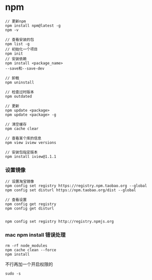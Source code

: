 # npm
    // 更新npm
    npm install npm@latest -g
    npm -v

    // 查看安装的包
    npm list -g
    // 初始化一个项目
    npm init
    // 安装依赖
    npm install <package_name>
    --save和--save-dev

    // 卸载
    npm uninstall

    // 检查过时版本
    npm outdated

    // 更新
    npm update <package>
    npm update <package> -g

    // 清空缓存
    npm cache clear

    // 查看某个库的信息
    npm view iview versions

    // 安装包指定版本
    npm install iview@1.1.1


### 设置镜像

    // 设置淘宝镜像
    npm config set registry https://registry.npm.taobao.org --global
    npm config set disturl https://npm.taobao.org/dist --global

    // 查看设置
    npm config get registry
    npm config get disturl


    npm config set registry http://registry.npmjs.org

### mac npm install 错误处理

    rm -rf node_modules
    npm cache clean --force
    npm install

不行再加一个开启权限的

    sudo -s
